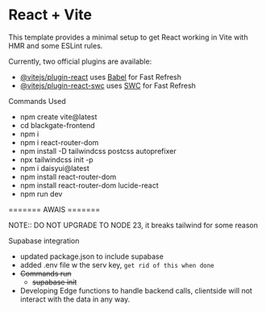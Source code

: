 # React + Vite

This template provides a minimal setup to get React working in Vite with HMR and some ESLint rules.

Currently, two official plugins are available:

- [@vitejs/plugin-react](https://github.com/vitejs/vite-plugin-react/blob/main/packages/plugin-react/README.md) uses [Babel](https://babeljs.io/) for Fast Refresh
- [@vitejs/plugin-react-swc](https://github.com/vitejs/vite-plugin-react-swc) uses [SWC](https://swc.rs/) for Fast Refresh

Commands Used

- npm create vite@latest
- cd blackgate-frontend
- npm i
- npm i react-router-dom
- npm install -D tailwindcss postcss autoprefixer
- npx tailwindcss init -p
- npm i daisyui@latest
- npm install react-router-dom
- npm install react-router-dom lucide-react
- npm run dev

======= AWAIS =======

NOTE:: DO NOT UPGRADE TO NODE 23, it breaks tailwind for some reason

Supabase integration

- updated package.json to include supabase
- added .env file w the serv key, `get rid of this when done`
- ~~Commands run~~
  - ~~supabase init~~
- Developing Edge functions to handle backend calls, clientside will not interact with the data in any way.
